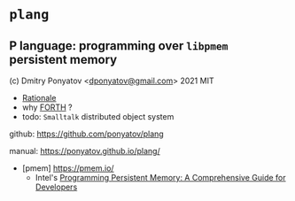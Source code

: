 #  `plang`
## P language: programming over `libpmem` persistent memory

(c) Dmitry Ponyatov <<dponyatov@gmail.com>> 2021 MIT

* [Rationale](https://ponyatov.github.io/plang/md_doc_rationale.html)
* why [FORTH](https://ponyatov.github.io/plang/md_doc_FORTH.html) ?
* todo: `Smalltalk` distributed object system

github: https://github.com/ponyatov/plang

manual: https://ponyatov.github.io/plang/

* [pmem] https://pmem.io/<br>
    * Intel's [Programming Persistent Memory: A Comprehensive Guide for Developers](https://pmem.io/book/)
